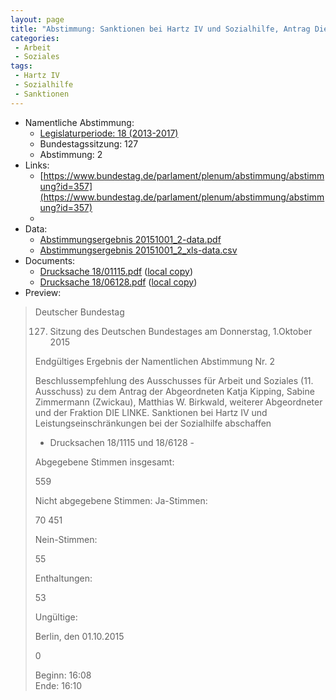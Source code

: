 ```yaml
---
layout: page
title: "Abstimmung: Sanktionen bei Hartz IV und Sozialhilfe, Antrag Die Linke"
categories:
 - Arbeit
 - Soziales
tags:
 - Hartz IV
 - Sozialhilfe
 - Sanktionen
---
```


* Namentliche Abstimmung:
    * [Legislaturperiode: 18 (2013-2017)](https://de.wikipedia.org/wiki/18._Deutscher_Bundestag)
    * Bundestagssitzung: 127
    * Abstimmung: 2
* Links: 
    * [https://www.bundestag.de/parlament/plenum/abstimmung/abstimmung?id=357](https://www.bundestag.de/parlament/plenum/abstimmung/abstimmung?id=357)
    * 
* Data: 
    * [Abstimmungsergebnis 20151001_2-data.pdf](/res/abstimmungsliste/20151001_2-data.pdf)
    * [Abstimmungsergebnis 20151001_2_xls-data.csv](/res/abstimmungsliste/analyses/20151001_2_xls-data.csv)
* Documents: 
    * [Drucksache 18/01115.pdf](http://dip21.bundestag.de/dip21/btd/18/011/1801115.pdf) ([local copy](/res/abstimmungsdaten/018-127-02/1801115.pdf))
    * [Drucksache 18/06128.pdf](http://dip21.bundestag.de/dip21/btd/18/061/1806128.pdf) ([local copy](/res/abstimmungsdaten/018-127-02/1806128.pdf))
* Preview: 
> Deutscher Bundestag
> 
> 127. Sitzung des Deutschen Bundestages
> am Donnerstag, 1.Oktober 2015
> 
> Endgültiges Ergebnis der Namentlichen Abstimmung Nr. 2
> 
> Beschlussempfehlung des Ausschusses für Arbeit und Soziales (11. Ausschuss)
> zu dem Antrag der Abgeordneten Katja Kipping, Sabine Zimmermann (Zwickau), Matthias
> W. Birkwald, weiterer Abgeordneter und der Fraktion DIE LINKE.
> Sanktionen bei Hartz IV und Leistungseinschränkungen bei der Sozialhilfe abschaffen
> - Drucksachen 18/1115 und 18/6128 -
> 
> Abgegebene Stimmen insgesamt:
> 
> 559
> 
> Nicht abgegebene Stimmen:
> Ja-Stimmen:
> 
> 70
> 451
> 
> Nein-Stimmen:
> 
> 55
> 
> Enthaltungen:
> 
> 53
> 
> Ungültige:
> 
> Berlin, den 01.10.2015
> 
> 0
> 
> Beginn: 16:08  
> Ende: 16:10
